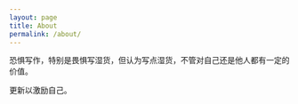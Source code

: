```yaml
---
layout: page
title: About
permalink: /about/
---
```


恐惧写作，特别是畏惧写湿货，但认为写点湿货，不管对自己还是他人都有一定的价值。

更新以激励自己。
